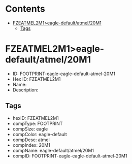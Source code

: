 



Contents
========

* [FZEATMEL2M1>eagle-default/atmel/20M1](#fzeatmel2m1eagle-defaultatmel20m1)
	* [Tags](#tags)

# FZEATMEL2M1>eagle-default/atmel/20M1

- ID: FOOTPRINT-eagle-eagle-default-atmel-20M1
- Hex ID: FZEATMEL2M1
- Name: 
- Description: 

## Tags

- hexID: FZEATMEL2M1
- oompType: FOOTPRINT
- oompSize: eagle
- oompColor: eagle-default
- oompDesc: atmel
- oompIndex: 20M1
- oompName: eagle-default/atmel/20M1
- oompID: FOOTPRINT-eagle-eagle-default-atmel-20M1
